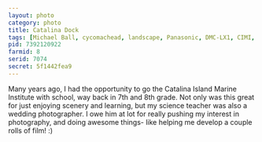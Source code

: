 ```yaml
---
layout: photo
category: photo
title: Catalina Dock
tags: [Michael Ball, cycomachead, landscape, Panasonic, DMC-LX1, CIMI, Catalina, Island, dock, ocean, pacific, pacific ocean, Catalina Island Marine Institute, Toyon Bay, Avalon, CA]
pid: 7392120922
farmid: 8
serid: 7074
secret: 5f1442fea9
---
```


Many years ago, I had the opportunity to go the Catalina Island Marine Institute with school, way back in 7th and 8th grade. Not only was this great for just enjoying scenery and learning, but my science teacher was also a wedding photographer. I owe him at lot for really pushing my interest in photography, and doing awesome things- like helping me develop a couple rolls of film! :)